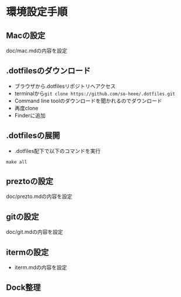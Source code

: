 # 環境設定手順

## Macの設定
doc/mac.mdの内容を設定

## .dotfilesのダウンロード

- ブラウザから.dotfilesリポジトリへアクセス
- terminalから`git clone https://github.com/so-heee/.dotfiles.git`
- Command line toolのダウンロードを聞かれるのでダウンロード
- 再度clone
- Finderに追加

## .dotfilesの展開

- .dotfiles配下で以下のコマンドを実行

```
make all
```

## preztoの設定

doc/prezto.mdの内容を設定

## gitの設定

doc/git.mdの内容を設定

## itermの設定

- iterm.mdの内容を設定





## Dock整理